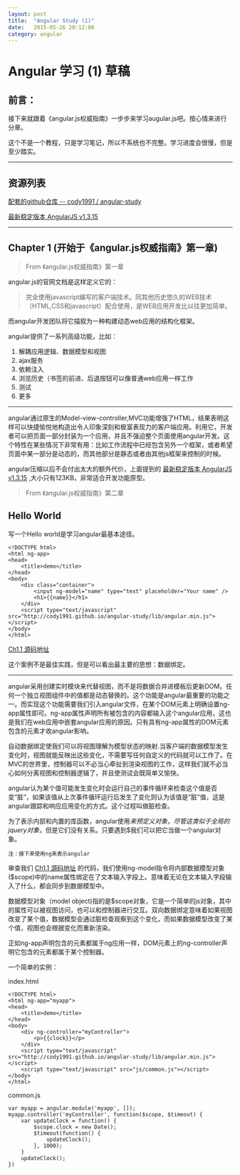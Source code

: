 ```yaml
---
layout: post
title:  "Angular Study (1)"
date:   2015-05-26 20:12:00
category: angular
---
```


Angular 学习 (1) 草稿
=====================

前言：
---

接下来就跟着《angular.js权威指南》一步步来学习augular.js吧。按心情来进行分章。

这个不是一个教程，只是学习笔记，所以不系统也不完整。学习进度会很慢，但是至少踏实。

***

资源列表
---
[配套的github仓库 -- cody1991 / angular-study](https://github.com/cody1991/angular-study)

[最新稳定版本 AngularJS v1.3.15](http://cody1991.github.io/angular-study/lib/angular.min.js)

*** 

Chapter 1 (开始于《angular.js权威指南》第一章)
---

>From 《angular.js权威指南》第一章

angular.js的官网文档是这样定义它的：

>完全使用javascript编写的客户端技术。同其他历史悠久的WEB技术（HTML,CSS和javascript）配合使用，是WEB应用开发比以往更加简单。

而angular开发团队将它描叙为一种构建动态web应用的结构化框架。

angular提供了一系列高级功能，比如：

1. 解耦应用逻辑、数据模型和视图
2. ajax服务
3. 依赖注入
4. 浏览历史（书签的前进、后退按钮可以像普通web应用一样工作
5. 测试
6. 更多

*** 

angular通过原生的Model-view-controller,MVC功能增强了HTML，结果表明这样可以快捷愉悦地构造出令人印象深刻和极富表现力的客户端应用。利用它，开发者可以把页面一部分封装为一个应用，并且不强迫整个页面使用angular开发。这个特性在某些情况下非常有用：比如工作流程中已经包含另外一个框架，或者希望页面中某一部分是动态的，而其他部分是静态或者由其他js框架来控制的时候。

angular压缩以后不会付出太大的额外代价，上面提到的 [最新稳定版本 AngularJS v1.3.15](http://cody1991.github.io/angular-study/lib/angular.min.js) ,大小只有123KB，非常适合开发功能原型。

> From 《angular.js权威指南》第二章

Hello World
---

写一个Hello world是学习angular最基本途径。

    <!DOCTYPE html>
    <html ng-app>
    <head>
        <title>demo</title>
    </head>
    <body>
        <div class="container">
            <input ng-model="name" type="text" placeholder="Your name" />
            <h1>{{name}}</h1>
        </div>
        <script type="text/javascript" src="http://cody1991.github.io/angular-study/lib/angular.min.js"></script>
    </body>
    </html>

[Ch1.1 源码地址](https://github.com/cody1991/angular-study/tree/gh-pages/ch1.1)

这个案例不是最佳实践，但是可以看出最主要的思想：数据绑定。

***

angular采用创建实时模块来代替视图，而不是将数据合并进模板后更新DOM。任何一个独立视图组件中的值都是动态替换的。这个功能是angular最重要的功能之一。而实现这个功能需要我们引入angular文件，在某个DOM元素上明确设置ng-app属性即可。ng-app属性声明所有被包含的内容都输入这个angular应用，这也是我们在web应用中嵌套angular应用的原因。只有具有ng-app属性的DOM元素包含的元素才收angular影响。

自动数据绑定使我们可以将视图理解为模型状态的映射.当客户端的数据模型发生变化时，视图就能反映出这些变化，不需要写任何自定义的代码就可以工作了。在MVC的世界里，控制器可以不必当心牵扯到渲染视图的工作，这样我们就不必当心如何分离视图和控制器逻辑了，并且使测试会既简单又愉快。

angular认为某个值可能发生变化时会运行自己的事件循环来检查这个值是否变“脏”，如果该值从上次事件循环运行后发生了变化则认为该值是“脏”值，这是angular跟踪和响应应用变化的方式。这个过程叫做脏检查。

为了表示内部和内置的库函数，angular使用$来预定义对象，尽管这类似于全局的jquery对象$，但是它们没有关系。只要遇到$我们可以把它当做一个angular对象。

    注：接下来使用ng来表示angular

审查我们 [Ch1.1 源码地址](https://github.com/cody1991/angular-study/tree/gh-pages/ch1.1) 的代码，我们使用ng-model指令将内部数据模型对象($scope)中的name属性绑定在了文本输入字段上。意味着无论在文本输入字段输入了什么，都会同步到数据模型中。

数据模型对象（model object)指的是$scope对象，它是一个简单的js对象，其中的属性可以被视图访问，也可以和控制器进行交互。双向数据绑定意味着如果视图改变了某个值，数据模型会通过脏检查观察到这个变化，而如果数据模型改变了某个值，视图也会根据变化而重新渲染。

正如ng-app声明包含的元素都属于ng应用一样，DOM元素上的ng-controller声明它包含的元素都属于某个控制器。

一个简单的实例：

index.html

    <!DOCTYPE html>
    <html ng-app="myapp">
    <head>
        <title>demo</title>
    </head>
    <body>
        <div ng-controller="myController">
            <p>{{clock}}</p>
        </div>
        <script type="text/javascript" src="http://cody1991.github.io/angular-study/lib/angular.min.js"></script>
        <script type="text/javascript" src="js/common.js"></script>
    </body>
    </html>

common.js

    var myapp = angular.module('myapp', []);
    myapp.controller('myController', function($scope, $timeout) {
        var updateClock = function() {
            $scope.clock = new Date();
            $timeout(function() {
                updateClock();
            }, 1000);
        }
        updateClock();
    })
